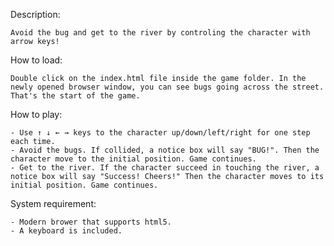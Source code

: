 
Description: 

	Avoid the bug and get to the river by controling the character with arrow keys! 

How to load: 
	
	Double click on the index.html file inside the game folder. In the newly opened browser window, you can see bugs going across the street. That's the start of the game. 

How to play: 
	
	- Use ↑ ↓ ← → keys to the character up/down/left/right for one step each time.
	- Avoid the bugs. If collided, a notice box will say "BUG!". Then the character move to the initial position. Game continues. 
	- Get to the river. If the character succeed in touching the river, a notice box will say "Success! Cheers!" Then the character moves to its initial position. Game continues. 

System requirement: 
	
	- Modern brower that supports html5. 
	- A keyboard is included. 